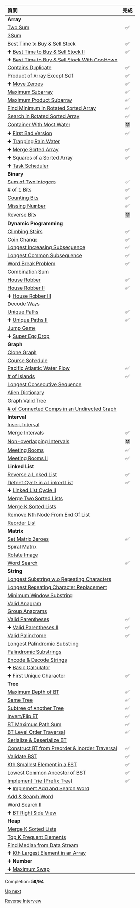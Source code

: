 |質問|完成|
|:--|:--:|
|**Array**|
|[Two Sum](https://leetcode.com/problems/two-sum/)|✅|
|[3Sum](https://leetcode.com/problems/3sum/)||
|[Best Time to Buy & Sell Stock](https://leetcode.com/problems/best-time-to-buy-and-sell-stock/)|✅|
|➕ [Best Time to Buy & Sell Stock II](https://leetcode.com/problems/best-time-to-buy-and-sell-stock-ii/)|✅|
|➕ [Best Time to Buy & Sell Stock With Cooldown](https://leetcode.com/problems/best-time-to-buy-and-sell-stock-with-cooldown/)||
|[Contains Duplicate](https://leetcode.com/problems/contains-duplicate/)|✅|
|[Product of Array Except Self](https://leetcode.com/problems/product-of-array-except-self/)|✅|
|➕ [Move Zeroes](https://leetcode.com/problems/move-zeroes/)|✅|
|[Maximum Subarray](https://leetcode.com/problems/maximum-subarray/)|✅|
|[Maximum Product Subarray](https://leetcode.com/problems/maximum-product-subarray/)|✅|
|[Find Minimum in Rotated Sorted Array](https://leetcode.com/problems/find-minimum-in-rotated-sorted-array/)|✅|
|[Search in Rotated Sorted Array](https://leetcode.com/problems/search-in-rotated-sorted-array/)|✅|
|[Container With Most Water](https://leetcode.com/problems/container-with-most-water/)|🈲|
|➕ [First Bad Version](https://leetcode.com/problems/first-bad-version)|✅|
|➕ [Trapping Rain Water](https://leetcode.com/problems/trapping-rain-water/)||
|➕ [Merge Sorted Array](https://leetcode.com/problems/merge-sorted-array/)|✅|
|➕ [Squares of a Sorted Array](https://leetcode.com/problems/squares-of-a-sorted-array/)|✅|
|➕ [Task Scheduler](https://leetcode.com/problems/task-scheduler/)||
|**Binary**|
|[Sum of Two Integers](https://leetcode.com/problems/sum-of-two-integers/)|✅|
|[# of 1 Bits](https://leetcode.com/problems/number-of-1-bits/)|✅|
|[Counting Bits](https://leetcode.com/problems/counting-bits/)|✅|
|[Missing Number](https://leetcode.com/problems/missing-number/)|✅|
|[Reverse Bits](https://leetcode.com/problems/reverse-bits/)|🈲|
|**Dynamic Programming**|
|[Climbing Stairs](https://leetcode.com/problems/climbing-stairs/)|✅|
|[Coin Change](https://leetcode.com/problems/coin-change/)|✅|
|[Longest Increasing Subsequence](https://leetcode.com/problems/longest-increasing-subsequence/)|✅|
|[Longest Common Subsequence](https://leetcode.com/problems/longest-common-subsequence/)|✅|
|[Word Break Problem](https://leetcode.com/problems/word-break/)|✅|
|[Combination Sum](https://leetcode.com/problems/combination-sum-iv/)||
|[House Robber](https://leetcode.com/problems/house-robber/)|✅|
|[House Robber II](https://leetcode.com/problems/house-robber-ii/)|✅|
|➕ [House Robber III](https://leetcode.com/problems/house-robber-iii/)||
|[Decode Ways](https://leetcode.com/problems/decode-ways/)||
|[Unique Paths](https://leetcode.com/problems/unique-paths/)|✅|
|➕ [Unique Paths II](https://leetcode.com/problems/unique-paths-ii/)|✅|
|[Jump Game](https://leetcode.com/problems/jump-game/)||
|➕ [Super Egg Drop](https://leetcode.com/problems/super-egg-drop/)||
|**Graph**|
|[Clone Graph](https://leetcode.com/problems/clone-graph/)||
|[Course Schedule](https://leetcode.com/problems/course-schedule/)||
|[Pacific Atlantic Water Flow](https://leetcode.com/problems/pacific-atlantic-water-flow/)|✅|
|[# of Islands](https://leetcode.com/problems/number-of-islands/)|✅|
|[Longest Consecutive Sequence](https://leetcode.com/problems/longest-consecutive-sequence/)||
|[Alien Dictionary](https://leetcode.com/problems/alien-dictionary/)||
|[Graph Valid Tree](https://leetcode.com/problems/graph-valid-tree/)||
|[# of Connected Comps in an Undirected Graph](https://leetcode.com/problems/number-of-connected-components-in-an-undirected-graph/)||
|**Interval**|
|[Insert Interval](https://leetcode.com/problems/insert-interval/)||
|[Merge Intervals](https://leetcode.com/problems/merge-intervals/)|✅|
|[Non-overlapping Intervals](https://leetcode.com/problems/non-overlapping-intervals/)|🈲|
|[Meeting Rooms](https://leetcode.com/problems/meeting-rooms/)|✅|
|[Meeting Rooms II](https://leetcode.com/problems/meeting-rooms-ii/)|✅|
|**Linked List**|
|[Reverse a Linked List](https://leetcode.com/problems/reverse-linked-list/)|✅|
|[Detect Cycle in a Linked List](https://leetcode.com/problems/linked-list-cycle/)|✅|
|➕ [Linked List Cycle II](https://leetcode.com/problems/linked-list-cycle-ii/)||
|[Merge Two Sorted Lists](https://leetcode.com/problems/merge-two-sorted-lists/)||
|[Merge K Sorted Lists](https://leetcode.com/problems/merge-k-sorted-lists/)||
|[Remove Nth Node From End Of List](https://leetcode.com/problems/remove-nth-node-from-end-of-list/)||
|[Reorder List](https://leetcode.com/problems/reorder-list/)||
|**Matrix**|
|[Set Matrix Zeroes](https://leetcode.com/problems/set-matrix-zeroes/)|✅|
|[Spiral Matrix](https://leetcode.com/problems/spiral-matrix/)||
|[Rotate Image](https://leetcode.com/problems/rotate-image/)||
|[Word Search](https://leetcode.com/problems/word-search/)|✅|
|**String**|
|[Longest Substring w.o Repeating Characters](https://leetcode.com/problems/longest-substring-without-repeating-characters/)||
|[Longest Repeating Character Replacement](https://leetcode.com/problems/longest-repeating-character-replacement/)||
|[Minimum Window Substring](https://leetcode.com/problems/minimum-window-substring/)||
|[Valid Anagram](https://leetcode.com/problems/valid-anagram/)||
|[Group Anagrams](https://leetcode.com/problems/group-anagrams/)||
|[Valid Parentheses](https://leetcode.com/problems/valid-parentheses/)|✅|
|➕ [Valid Parentheses II](https://leetcode.com/problems/valid-parentheses-ii/)|✅|
|[Valid Palindrome](https://leetcode.com/problems/valid-palindrome/)|✅|
|[Longest Palindromic Substring](https://leetcode.com/problems/longest-palindromic-substring/)||
|[Palindromic Substrings](https://leetcode.com/problems/palindromic-substrings/)||
|[Encode & Decode Strings](https://leetcode.com/problems/encode-and-decode-strings/)||
|➕ [Basic Calculator](https://leetcode.com/problems/basic-calculator/)||
|➕ [First Unique Character](https://leetcode.com/problems/first-unique-character-in-a-string/)|✅|
|**Tree**|
|[Maximum Depth of BT](https://leetcode.com/problems/maximum-depth-of-binary-tree/)|✅|
|[Same Tree](https://leetcode.com/problems/same-tree/)|✅|
|[Subtree of Another Tree](https://leetcode.com/problems/subtree-of-another-tree/)|✅|
|[Invert/Flip BT](https://leetcode.com/problems/invert-binary-tree/)|✅|
|[BT Maximum Path Sum](https://leetcode.com/problems/binary-tree-maximum-path-sum/)|✅|
|[BT Level Order Traversal](https://leetcode.com/problems/binary-tree-level-order-traversal/)|✅|
|[Serialize & Deserialize BT](https://leetcode.com/problems/serialize-and-deserialize-binary-tree/)||
|[Construct BT from Preorder & Inorder Traversal](https://leetcode.com/problems/construct-binary-tree-from-preorder-and-inorder-traversal/)|✅|
|[Validate BST](https://leetcode.com/problems/validate-binary-search-tree/)|✅|
|[Kth Smallest Element in a BST](https://leetcode.com/problems/kth-smallest-element-in-a-bst/)|✅|
|[Lowest Common Ancestor of BST](https://leetcode.com/problems/lowest-common-ancestor-of-a-binary-search-tree/)|✅|
|[Implement Trie (Prefix Tree)](https://leetcode.com/problems/implement-trie-prefix-tree/)|✅|
|➕ [Implement Add and Search Word](https://leetcode.com/problems/add-and-search-word-data-structure-design/)||
|[Add & Search Word](https://leetcode.com/problems/add-and-search-word-data-structure-design/)||
|[Word Search II](https://leetcode.com/problems/word-search-ii/)||
|➕ [BT Right Side View](https://leetcode.com/problems/binary-tree-right-side-view/)||
|**Heap**|
|[Merge K Sorted Lists](https://leetcode.com/problems/merge-k-sorted-lists/)||
|[Top K Frequent Elements](https://leetcode.com/problems/top-k-frequent-elements/)||
|[Find Median from Data Stream](https://leetcode.com/problems/find-median-from-data-stream/)||
|➕ [Kth Largest Element in an Array](https://leetcode.com/problems/kth-largest-element-in-an-array/)||
|➕ **Number**|
|➕ [Maximum Swap](https://leetcode.com/problems/maximum-swap/)||

Completion: **50/94**

[Up next](https://github.com/donnemartin/system-design-primer)

[Reverse Interview](https://github.com/viraptor/reverse-interview/blob/master/README.md)
